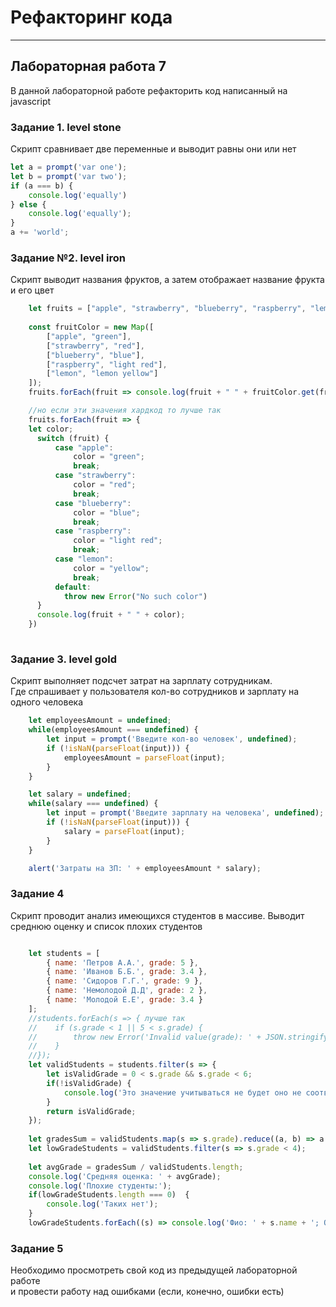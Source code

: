 # Рефакторинг кода 
___________________________________________________
## Лабораторная работа 7

В данной лабораторной работе рефакторить код написанный на javascript

### Задание 1. level stone

Скрипт сравнивает две переменные и выводит равны они или нет

```js
let a = prompt('var one'); 
let b = prompt('var two');
if (a === b) {
    console.log('equally')
} else {
    console.log('equally');
}
a += 'world';
```

### Задание №2. level iron

Скрипт выводит названия фруктов, а затем отображает название фрукта и его цвет

```js
    let fruits = ["apple", "strawberry", "blueberry", "raspberry", "lemon"];
    
    const fruitColor = new Map([
        ["apple", "green"],
        ["strawberry", "red"],
        ["blueberry", "blue"],
        ["raspberry", "light red"],
        ["lemon", "lemon yellow"]
    ]);
    fruits.forEach(fruit => console.log(fruit + " " + fruitColor.get(fruit)));

    //но если эти значения хардкод то лучше так
    fruits.forEach(fruit => {
    let color;
      switch (fruit) {
          case "apple":
              color = "green";
              break;
          case "strawberry":
              color = "red";
              break;
          case "blueberry":
              color = "blue";
              break;
          case "raspberry":
              color = "light red";
              break;
          case "lemon":
              color = "yellow";
              break;
          default:
            throw new Error("No such color")
      }
      console.log(fruit + " " + color);
    })
    
```

### Задание 3. level gold

Скрипт выполняет подсчет затрат на зарплату сотрудникам.  
Где спрашивает у пользователя кол-во сотрудников и зарплату на одного человека

```js
    let employeesAmount = undefined;
    while(employeesAmount === undefined) {
        let input = prompt('Введите кол-во человек', undefined);
        if (!isNaN(parseFloat(input))) {
            employeesAmount = parseFloat(input);  
        }
    }

    let salary = undefined;
    while(salary === undefined) {
        let input = prompt('Введите зарплату на человека', undefined);
        if (!isNaN(parseFloat(input))) {
            salary = parseFloat(input);
        }
    }

    alert('Затраты на ЗП: ' + employeesAmount * salary);
```
### Задание 4

Скрипт проводит анализ имеющихся студентов в массиве.
Выводит среднюю оценку и список плохих студентов

```js

    let students = [
        { name: 'Петров А.А.', grade: 5 },
        { name: 'Иванов Б.Б.', grade: 3.4 },
        { name: 'Сидоров Г.Г.', grade: 9 },
        { name: 'Немолодой Д.Д', grade: 2 },
        { name: 'Молодой Е.Е', grade: 3.4 }
    ];
    //students.forEach(s => { лучше так
    //    if (s.grade < 1 || 5 < s.grade) {
    //        throw new Error('Invalid value(grade): ' + JSON.stringify(s));
    //    }
    //});
    let validStudents = students.filter(s => {
        let isValidGrade = 0 < s.grade && s.grade < 6;
        if(!isValidGrade) {
            console.log('Это значение учитываться не будет оно не соответствует допустимым значениям');
        }
        return isValidGrade;
    });
    
    let gradesSum = validStudents.map(s => s.grade).reduce((a, b) => a + b);
    let lowGradeStudents = validStudents.filter(s => s.grade < 4);
    
    let avgGrade = gradesSum / validStudents.length;
    console.log('Средняя оценка: ' + avgGrade);
    console.log('Плохие студенты:');
    if(lowGradeStudents.length === 0)  {
        console.log('Таких нет');
    }
    lowGradeStudents.forEach((s) => console.log('Фио: ' + s.name + '; Оценка: ' + s.grade));
```

### Задание 5

Необходимо просмотреть свой код из предыдущей лабораторной работе  
и провести работу над ошибками (если, конечно, ошибки есть)